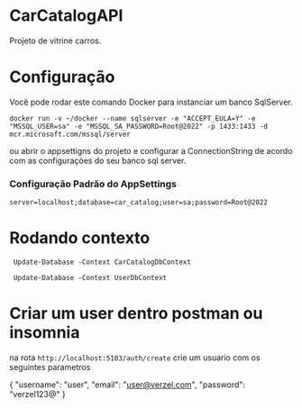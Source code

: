 # CarCatalogAPI

Projeto de vitrine carros.

# Configuração

Você pode rodar este comando Docker para instanciar um banco SqlServer.

```
docker run -v ~/docker --name sqlserver -e "ACCEPT_EULA=Y" -e "MSSQL_USER=sa" -e "MSSQL_SA_PASSWORD=Root@2022" -p 1433:1433 -d mcr.microsoft.com/mssql/server
```

ou abrir o appsettigns do projeto e configurar a ConnectionString de acordo com as configurações do seu banco sql server.

### Configuração Padrão do AppSettings

```
server=localhost;database=car_catalog;user=sa;password=Root@2022
```

# Rodando contexto

```
 Update-Database -Context CarCatalogDbContext
```

```
 Update-Database -Context UserDbContext
```

# Criar um user dentro postman ou insomnia

na rota `http://localhost:5103/auth/create` crie um usuario com os seguintes parametros

{
  "username": "user",
  "email": "user@verzel.com",
  "password": "verzel123@"
}
